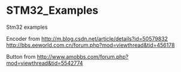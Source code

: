 # STM32_Examples
Stm32 examples

Encoder from
  http://m.blog.csdn.net/article/details?id=50579832
  http://bbs.eeworld.com.cn/forum.php?mod=viewthread&tid=456178

Button from
  http://www.amobbs.com/forum.php?mod=viewthread&tid=5542774
